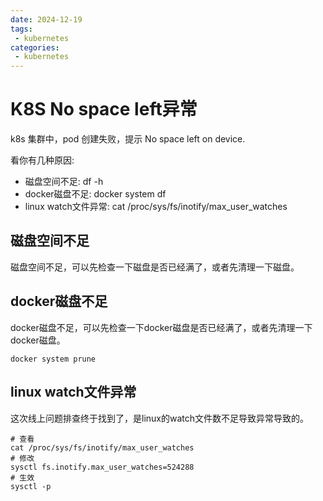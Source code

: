```yaml
---
date: 2024-12-19
tags: 
 - kubernetes
categories:
 - kubernetes
---
```


# K8S No space left异常

k8s 集群中，pod 创建失败，提示 No space left on device.

看你有几种原因:

- 磁盘空间不足: df -h
- docker磁盘不足: docker system df
- linux watch文件异常: cat /proc/sys/fs/inotify/max_user_watches

## 磁盘空间不足

磁盘空间不足，可以先检查一下磁盘是否已经满了，或者先清理一下磁盘。

## docker磁盘不足

docker磁盘不足，可以先检查一下docker磁盘是否已经满了，或者先清理一下docker磁盘。

```shell
docker system prune
```

## linux watch文件异常

这次线上问题排查终于找到了，是linux的watch文件数不足导致异常导致的。

```shell
# 查看
cat /proc/sys/fs/inotify/max_user_watches
# 修改
sysctl fs.inotify.max_user_watches=524288
# 生效
sysctl -p
```
